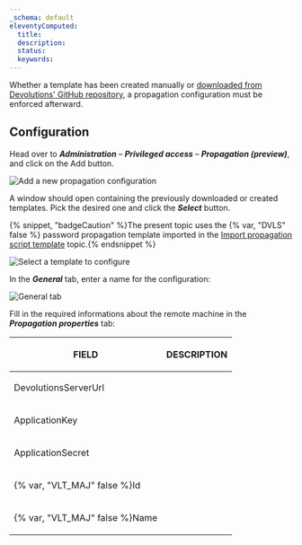 ```yaml
---
_schema: default
eleventyComputed:
  title:
  description:
  status:
  keywords:
---
```

Whether a template has been created manually or [downloaded from Devolutions' GitHub repository](https://github.com/Devolutions/PAM-Providers/tree/master/Propagation-Scripts), a propagation configuration must be enforced afterward.

## Configuration

Head over to ***Administration*** – ***Privileged access*** – ***Propagation (preview)***, and click on the Add button.

![Add a new propagation configuration](https://cdnweb.devolutions.net/docs/DVLS4046_2024_2.png "Add a new propagation configuration")

A window should open containing the previously downloaded or created templates. Pick the desired one and click the ***Select*** button.

{% snippet, "badgeCaution" %}The present topic uses the {% var, "DVLS" false %} password propagation template imported in the [Import propagation script template](/pam/server/propagation-script/import-propagation-script/) topic.{% endsnippet %}

![Select a template to configure](https://cdnweb.devolutions.net/docs/DVLS4047_2024_2.png "Select a template to configure")

In the ***General*** tab, enter a name for the configuration:

![General tab](https://cdnweb.devolutions.net/docs/DVLS4052_2024_2.png "General tab")

Fill in the required informations about the remote machine in the ***Propagation properties*** tab:

<table><thead><tr><th><p>FIELD</p></th><th><p>DESCRIPTION</p></th></tr></thead><tbody><tr><td><p>DevolutionsServerUrl</p></td><td><p></p></td></tr><tr><td><p>ApplicationKey</p></td><td><p></p></td></tr><tr><td><p>ApplicationSecret</p></td><td><p></p></td></tr><tr><td><p>{% var, "VLT_MAJ" false %}Id</p></td><td><p></p></td></tr><tr><td><p>{% var, "VLT_MAJ" false %}Name</p></td><td><p></p></td></tr></tbody></table>

&nbsp;